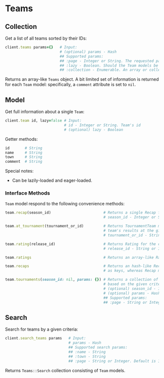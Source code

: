 # Teams

## Collection

Get a list of all teams sorted by their IDs:

```ruby
client.teams params={}   # Input:
                         # (optional) params - Hash
                         ## Supported params:
                         ## :page - Integer or String. The requested page. Default is 1, and there are 1000 results per page.
                         ## :lazy - Boolean. Should the Team models be marked as lazily loaded? Note that the models will still contain all the information returned by the API.
                         ## :collection - Enumerable. An array or collection of Teams that will be used to build a new collection. If this option is provided, API request will not be sent. This param is mostly used for internal purposes, but you may take advantage of it as well.
```

Returns an array-like `Teams` object. A bit limited set of information is returned for each `Team` model: specifically, a `comment` attribute is set to `nil`.

## Model

Get full information about a single `Team`:

```ruby
client.team id, lazy=false # Input:
                           # id - Integer or String. Team's id
                           # (optional) lazy - Boolean    
```

Getter methods:

```ruby
id       # String
name     # String
town     # String
comment  # String
```

Special notes:

* Can be lazily-loaded and eager-loaded. 

### Interface Methods

`Team` model respond to the following convenience methods:

```ruby
team.recap(season_id)                        # Returns a single Recap for the current Team at a given season. Input:
                                             # season_id - Integer or String

team.at_tournament(tournament_or_id)         # Returns TournamentTeam model that contains information about the
                                             # team's results at the given tournament. Input:
                                             # tournament_or_id - String, Integer or Tournament

team.rating(release_id)                      # Returns Rating for the current Team in a given release. Input:
                                             # release_id - String or Integer

team.ratings                                 # Returns an array-like Ratings collection for the current team.

team.recaps                                  # Returns an hash-like Recaps collection for the current team, grouped by seasons. Seasons act
                                             # as keys, whereas Recap models - as values.

team.tournaments(season_id: nil, params: {}) # Returns a collection of Tournaments that the current team participated at
                                             # based on the given criteria. Input:
                                             # (optional) season_id - Integer or String
                                             # (optional) params - Hash
                                             ## Supported params:
                                             ## :page - String or Integer. Default is 1
```

## Search

Search for teams by a given criteria:

```ruby
client.search_teams params   # Input:
                             # params - Hash
                             ## Supported search params:
                             ## :name - String
                             ## :town - String
                             ## :page - String or Integer. Default is 1, and there are 1000 results per page.
```

Returns `Teams::Search` collection consisting of `Team` models. 